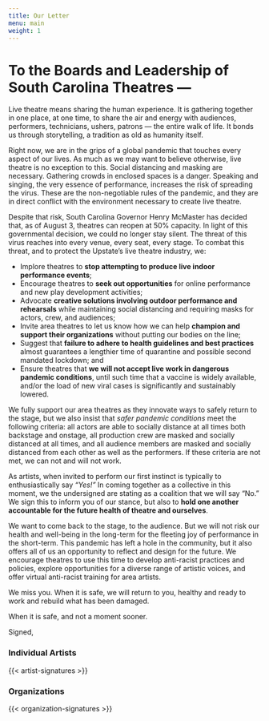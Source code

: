 ```yaml
---
title: Our Letter
menu: main
weight: 1
---
```


# To the Boards and Leadership of South Carolina Theatres —

Live theatre means sharing the human experience. It is gathering together in one place, at one time, to share the air and energy with audiences, performers, technicians, ushers, patrons — the entire walk of life. It bonds us through storytelling, a tradition as old as humanity itself.

Right now, we are in the grips of a global pandemic that touches every aspect of our lives. As much as we may want to believe otherwise, live theatre is no exception to this. Social distancing and masking are necessary. Gathering crowds in enclosed spaces is a danger. Speaking and singing, the very essence of performance, increases the risk of spreading the virus. These are the non-negotiable rules of the pandemic, and they are in direct conflict with the environment necessary to create live theatre.

Despite that risk, South Carolina Governor Henry McMaster has decided that, as of August 3, theatres can reopen at 50% capacity. In light of this governmental decision, we could no longer stay silent. The threat of this virus reaches into every venue, every seat, every stage. To combat this threat, and to protect the Upstate’s live theatre industry, we:

- Implore theatres to **stop attempting to produce live indoor performance events**;
- Encourage theatres to **seek out opportunities** for online performance and new play development activities;
- Advocate **creative solutions involving outdoor performance and rehearsals** while maintaining social distancing and requiring masks for actors, crew, and audiences;
- Invite area theatres to let us know how we can help **champion and support their organizations** without putting our bodies on the line;
- Suggest that **failure to adhere to health guidelines and best practices** almost guarantees a lengthier time of quarantine and possible second mandated lockdown; and
- Ensure theatres that **we will not accept live work in dangerous pandemic conditions**, until such time that a vaccine is widely available, and/or the load of new viral cases is significantly and sustainably lowered.

We fully support our area theatres as they innovate ways to safely return to the stage, but we also insist that *safer pandemic conditions* meet the following criteria: all actors are able to socially distance at all times both backstage and onstage, all production crew are masked and socially distanced at all times, and all audience members are masked and socially distanced from each other as well as the performers. If these criteria are not met, we can not and will not work.

As artists, when invited to perform our first instinct is typically to enthusiastically say *“Yes!”* In coming together as a collective in this moment, we the undersigned are stating as a coalition that we will say “No.” We sign this to inform you of our stance, but also to **hold one another accountable for the future health of theatre and ourselves**.

We want to come back to the stage, to the audience. But we will not risk our health and well-being in the long-term for the fleeting joy of performance in the short-term. This pandemic has left a hole in the community, but it also offers all of us an opportunity to reflect and design for the future. We encourage theatres to use this time to develop anti-racist practices and policies, explore opportunities for a diverse range of artistic voices, and offer virtual anti-racist training for area artists.

We miss you. When it is safe, we will return to you, healthy and ready to work and rebuild what has been damaged.

When it is safe, and not a moment sooner.

Signed,
### Individual Artists
{{< artist-signatures >}}

### Organizations
{{< organization-signatures >}}